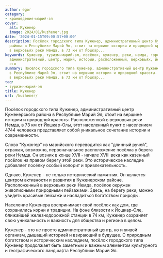 ```yaml
---
author: egor
category:
- краеведение-марий-эл
cover:
  alt: Куженер
  image: 2024/01/kuzhener.jpg
date: '2024-01-15T09:00:57+00:00'
description: Посёлок городского типа Куженер, административный центр Куженерского
  района в Республике Марий Эл, стоит на вершине истории и природной красоты. Расположенный
  в верховьях реки Немда, в 73 км от Йошкар...
keywords: Куженер, туризм-марий-эл, посёлок, куженер, реки, немда, городского, типа,
  административный, центр, марий, истории, расположенный, верховьях, йошкар, берегу,
  это
summary: Посёлок городского типа Куженер, административный центр Куженерского района
  в Республике Марий Эл, стоит на вершине истории и природной красоты. Расположенный
  в верховьях реки Немда, в 73 км от Йошкар...
tag:
- туризм-марий-эл
title: Куженер
url: /kuzhener/
---
```


Посёлок городского типа Куженер, административный центр Куженерского района в Республике Марий Эл, стоит на вершине истории и природной красоты. Расположенный в верховьях реки Немда, в 73 км от Йошкар-Олы, этот населенный пункт с населением 4744 человека представляет собой уникальное сочетание истории и современности.

Слово "Кужэҥер" из марийского переводится как "длинный ручей", отражая, возможно, первоначальное расположение посёлка у берега реки [Немда](/nemda/). Он возник в конце XVII - начале XVIII века как казенный посёлок на правом берегу этой реки. Это историческое наследие добавляет посёлку особый колорит и привлекательность.

Однако, Куженер \- не только исторический памятник. Он является центром активности и развития в Куженерском районе. Расположенный в верховьях реки Немда, посёлок окружен живописными природными пейзажами. Здесь, на берегу реки, можно увидеть красивые пейзажи и насладиться богатством природы.

Население Куженера воспринимает свой посёлок как дом, где сохранились корни и традиции. На фоне близости к Йошкар-Оле, ближайшей железнодорожной станции в 74 км, Куженер сохраняет свою уникальность и важность для общества и региона в целом.

Куженер \- это не просто административный центр, но и живой организм, дышащий историей и взирающий в будущее. С природным богатством и историческим наследием, посёлок городского типа Куженер продолжает быть заметным и важным элементом культурного и географического ландшафта Республики Марий Эл.